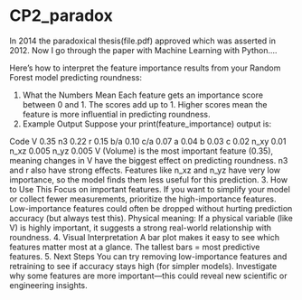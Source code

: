 # CP2_paradox

In 2014 the paradoxical thesis(file.pdf) approved which was asserted in 2012.
Now I go through the paper with Machine Learning with Python....



Here’s how to interpret the feature importance results from your Random Forest model predicting roundness:

1. What the Numbers Mean
Each feature gets an importance score between 0 and 1.
The scores add up to 1.
Higher scores mean the feature is more influential in predicting roundness.
2. Example Output
Suppose your print(feature_importance) output is:

Code
V        0.35
n3       0.22
r        0.15
b/a      0.10
c/a      0.07
a        0.04
b        0.03
c        0.02
n_xy     0.01
n_xz     0.005
n_yz     0.005
V (Volume) is the most important feature (0.35), meaning changes in V have the biggest effect on predicting roundness.
n3 and r also have strong effects.
Features like n_xz and n_yz have very low importance, so the model finds them less useful for this prediction.
3. How to Use This
Focus on important features. If you want to simplify your model or collect fewer measurements, prioritize the high-importance features.
Low-importance features could often be dropped without hurting prediction accuracy (but always test this).
Physical meaning: If a physical variable (like V) is highly important, it suggests a strong real-world relationship with roundness.
4. Visual Interpretation
A bar plot makes it easy to see which features matter most at a glance.
The tallest bars = most predictive features.
5. Next Steps
You can try removing low-importance features and retraining to see if accuracy stays high (for simpler models).
Investigate why some features are more important—this could reveal new scientific or engineering insights.
